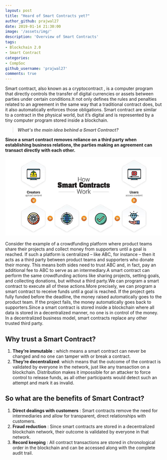 ```yaml
---
layout: post
title: "Heard of Smart Contracts yet?"
author_github: prajwal27
date: 2019-01-14 21:30:00
image: '/assets/img/'
description: 'Overview of Smart Contracts'
tags:
- Blockchain 2.0
- Smart Contract
categories:
- CompSoc
github_username: 'prajwal27'
comments: true
---
```


Smart contract, also known as a cryptocontract , is a computer program that directly controls the transfer of digital currencies or assets between parties under certain conditions.It not only defines the rules and penalties related to an agreement in the same way that a traditional contract does, but it also automatically enforces those obligations.
Smart contract are similar to a contract in the physical world, but it’s digital and is represented by a tiny computer program stored inside a blockchain.

>_**What's the main idea behind a Smart Contract?**_  

**Since a smart contract removes reliance on a third party when establishing business relations, the parties making an agreement can transact directly with each other.**

![Working of Smart Contract](/blog/assets/img/smart-contract/smart.jpeg)

Consider the example of a crowdfunding platform where product teams share their projects and collect money from supporters until a goal is reached.
If such a platform is centralized – like ABC, for instance – then it acts as a third party between product teams and supporters who donate their money. This means both sides need to trust ABC and, in fact, pay an additional fee to ABC to serve as an intermediary.A smart contract can perform the same crowdfunding actions like sharing projects, setting goals, and collecting donations, but without a third party.We can program a smart contract to execute all of these actions.More precisely, we can program a smart contract to receive funds until a goal is reached. If the project gets fully funded before the deadline, the money raised automatically goes to the product team. If the project fails, the money automatically goes back to supporters.Since a smart contract is stored inside a blockchain where all data is stored in a decentralized manner, no one is in control of the money. In a decentralized business model, smart contracts replace any other trusted third party.

## Why trust a Smart Contract?
1. **They’re immutable** : which means a smart contract can never be changed and no one can tamper with or break a contract.
2. **They’re decentralized**: which means that the outcome of the contract is validated by everyone in the network, just like any transaction on a blockchain. Distribution makes it impossible for an attacker to force control to release funds, as all other participants would detect such an attempt and mark it as invalid.

## So what are the benefits of Smart Contract?
1. **Direct dealings with customers** : Smart contracts remove the need for intermediaries and allow for transparent, direct relationships with customers.
2. **Fraud reduction** : Since smart contracts are stored in a decentralized blockchain network, their outcome is validated by everyone in that network.
3. **Record keeping** : All contract transactions are stored in chronological order in the blockchain and can be accessed along with the complete audit trail.

